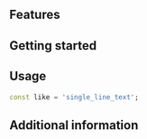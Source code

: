 ## Features


## Getting started


## Usage

```dart
const like = 'single_line_text';
```

## Additional information

